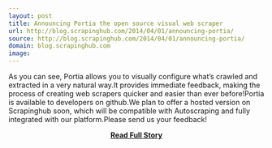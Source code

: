 ```yaml
---
layout: post
title: Announcing Portia the open source visual web scraper
url: http://blog.scrapinghub.com/2014/04/01/announcing-portia/
source: http://blog.scrapinghub.com/2014/04/01/announcing-portia/
domain: blog.scrapinghub.com
image: 
---
```


<p>As you can see, Portia allows you to visually configure what’s crawled and extracted in a very natural way.It provides immediate feedback, making the process of creating web scrapers quicker and easier than ever before!Portia is available to developers on github.We plan to offer a hosted version on Scrapinghub soon, which will be compatible with Autoscraping and fully integrated with our platform.Please send us your feedback!</p>
<center><p><a href="http://blog.scrapinghub.com/2014/04/01/announcing-portia/" style='padding:25px; font-sze:18px; font-weight: bold;'>Read Full Story</a></p></center>
